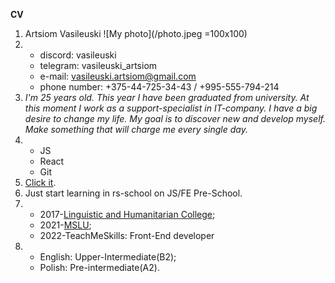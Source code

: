 **CV**

1. Artsiom Vasileuski ![My photo](/photo.jpeg =100x100)
2. - discord: vasileuski
   - telegram: vasileuski_artsiom
   - e-mail: vasileuski.artsiom@gmail.com
   - phone number: +375-44-725-34-43 / +995-555-794-214
3. _I'm 25 years old. This year I have been graduated from university. At this moment I work as a support-specialist in IT-company. I have a big desire to change my life. My goal is to discover new and develop myself. Make something that will charge me every single day._
4. - JS
   - React
   - Git
5. [Click it](https://vasileuski.github.io/bookstore/).
6. Just start learning in rs-school on JS/FE Pre-School.
7. - 2017-[Linguistic and Humanitarian College](http://lgk.mslu.by);
   - 2021-[MSLU](https://www.mslu.by);
   - 2022-TeachMeSkills: Front-End developer
8. - English: Upper-Intermediate(B2);
   - Polish: Pre-intermediate(A2).
